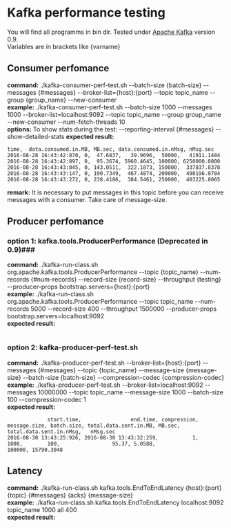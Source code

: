 # Kafka performance testing #

You will find all programms in bin dir. Tested under [Apache Kafka](https://kafka.apache.org/) version 0.9. <br> 
Variables are in brackets like {varname}


## Consumer perfomance ##

**command:** ./kafka-consumer-perf-test.sh --batch-size {batch-size} --messages {#messages} --broker-list={host}:{port} --topic topic_name --group {group_name} --new-consumer <br>
**example:** ./kafka-consumer-perf-test.sh --batch-size 1000 --messages 1000 --broker-list=localhost:9092 --topic topic_name --group group_name --new-consumer --num-fetch-threads 10<br>
**options:** 
To show stats during the test: --reporting-interval {#messages} --show-detailed-stats 
**expected result:** 
```
time,  data.consumed.in.MB, MB.sec, data.consumed.in.nMsg, nMsg.sec
2016-08-28 16:43:42:870, 0,  47.6837,   39.9696,  50000,   41911.1484
2016-08-28 16:43:42:897, 0,  95.3674, 5960.4645, 100000, 6250000.0000
2016-08-28 16:43:43:045, 0, 143.0511,  322.1873, 150000,  337837.8378
2016-08-28 16:43:43:147, 0, 190.7349,  467.4874, 200000,  490196.0784
2016-08-28 16:43:43:272, 0, 238.4186,  384.5461, 250000,  403225.8065
```
**remark:** It is necessary to put messages in this topic before you can receive messages with a consumer. Take care of message-size. 

## Producer perfomance ##

### option 1: kafka.tools.ProducerPerformance (Deprecated in 0.9)###

**command:** ./kafka-run-class.sh org.apache.kafka.tools.ProducerPerformance --topic {topic_name} --num-records  {#num-records} --record-size {record-size} --throughput {testing} --producer-props bootstrap.servers={host}:{port} <br>
**example:** ./kafka-run-class.sh org.apache.kafka.tools.ProducerPerformance --topic topic_name --num-records  5000 --record-size  400 --throughput 1500000 --producer-props bootstrap.servers=localhost:9092 <br>
**expected result:**
```

```

### option 2: kafka-producer-perf-test.sh ###

**command:** ./kafka-producer-perf-test.sh --broker-list={host}:{port} --messages {#messages} --topic {topic_name} --message-size {message-size} --batch-size {batch-size} --compression-codec {compression-codec} <br>
**example:** ./kafka-producer-perf-test.sh --broker-list=localhost:9092 --messages 10000000 --topic topic_name --message-size 1000 --batch-size 100 --compression-codec 1 <br>
**expected result:**
```
			 start.time, 	 			end.time, compression, message.size, batch.size, total.data.sent.in.MB, MB.sec, total.data.sent.in.nMsg,   nMsg.sec
2016-08-30 13:43:25:926, 2016-08-30 13:43:32:259, 			1,         1000, 		100, 	             95.37, 5.0588,                  100000, 15790.3048
```


## Latency ##

**command:** ./kafka-run-class.sh kafka.tools.EndToEndLatency {host}:{port} {topic} {#messages} {acks} {message-size} <br>
**example:** ./kafka-run-class.sh kafka.tools.EndToEndLatency localhost:9092 topic_name 1000 all 400 <br> 
**expected result:**
```

```



